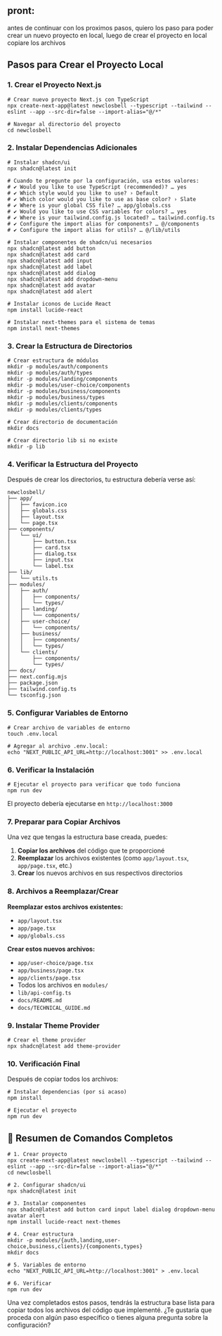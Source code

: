 ## pront:
antes de continuar con los proximos pasos, quiero los paso para poder crear un nuevo proyecto en local, luego de crear el proyecto en local copiare los archivos

## Pasos para Crear el Proyecto Local

### 1. **Crear el Proyecto Next.js**

```shellscript
# Crear nuevo proyecto Next.js con TypeScript
npx create-next-app@latest newclosbell --typescript --tailwind --eslint --app --src-dir=false --import-alias="@/*"

# Navegar al directorio del proyecto
cd newclosbell
```

### 2. **Instalar Dependencias Adicionales**

```shellscript
# Instalar shadcn/ui
npx shadcn@latest init

# Cuando te pregunte por la configuración, usa estos valores:
# ✔ Would you like to use TypeScript (recommended)? … yes
# ✔ Which style would you like to use? › Default
# ✔ Which color would you like to use as base color? › Slate
# ✔ Where is your global CSS file? … app/globals.css
# ✔ Would you like to use CSS variables for colors? … yes
# ✔ Where is your tailwind.config.js located? … tailwind.config.ts
# ✔ Configure the import alias for components? … @/components
# ✔ Configure the import alias for utils? … @/lib/utils

# Instalar componentes de shadcn/ui necesarios
npx shadcn@latest add button
npx shadcn@latest add card
npx shadcn@latest add input
npx shadcn@latest add label
npx shadcn@latest add dialog
npx shadcn@latest add dropdown-menu
npx shadcn@latest add avatar
npx shadcn@latest add alert

# Instalar iconos de Lucide React
npm install lucide-react

# Instalar next-themes para el sistema de temas
npm install next-themes
```

### 3. **Crear la Estructura de Directorios**

```shellscript
# Crear estructura de módulos
mkdir -p modules/auth/components
mkdir -p modules/auth/types
mkdir -p modules/landing/components
mkdir -p modules/user-choice/components
mkdir -p modules/business/components
mkdir -p modules/business/types
mkdir -p modules/clients/components
mkdir -p modules/clients/types

# Crear directorio de documentación
mkdir docs

# Crear directorio lib si no existe
mkdir -p lib
```

### 4. **Verificar la Estructura del Proyecto**

Después de crear los directorios, tu estructura debería verse así:

```plaintext
newclosbell/
├── app/
│   ├── favicon.ico
│   ├── globals.css
│   ├── layout.tsx
│   └── page.tsx
├── components/
│   └── ui/
│       ├── button.tsx
│       ├── card.tsx
│       ├── dialog.tsx
│       ├── input.tsx
│       └── label.tsx
├── lib/
│   └── utils.ts
├── modules/
│   ├── auth/
│   │   ├── components/
│   │   └── types/
│   ├── landing/
│   │   └── components/
│   ├── user-choice/
│   │   └── components/
│   ├── business/
│   │   ├── components/
│   │   └── types/
│   └── clients/
│       ├── components/
│       └── types/
├── docs/
├── next.config.mjs
├── package.json
├── tailwind.config.ts
└── tsconfig.json
```

### 5. **Configurar Variables de Entorno**

```shellscript
# Crear archivo de variables de entorno
touch .env.local

# Agregar al archivo .env.local:
echo "NEXT_PUBLIC_API_URL=http://localhost:3001" >> .env.local
```

### 6. **Verificar la Instalación**

```shellscript
# Ejecutar el proyecto para verificar que todo funciona
npm run dev
```

El proyecto debería ejecutarse en `http://localhost:3000`

### 7. **Preparar para Copiar Archivos**

Una vez que tengas la estructura base creada, puedes:

1. **Copiar los archivos** del código que te proporcioné
2. **Reemplazar** los archivos existentes (como `app/layout.tsx`, `app/page.tsx`, etc.)
3. **Crear** los nuevos archivos en sus respectivos directorios


### 8. **Archivos a Reemplazar/Crear**

**Reemplazar estos archivos existentes:**

- `app/layout.tsx`
- `app/page.tsx`
- `app/globals.css`


**Crear estos nuevos archivos:**

- `app/user-choice/page.tsx`
- `app/business/page.tsx`
- `app/clients/page.tsx`
- Todos los archivos en `modules/`
- `lib/api-config.ts`
- `docs/README.md`
- `docs/TECHNICAL_GUIDE.md`


### 9. **Instalar Theme Provider**

```shellscript
# Crear el theme provider
npx shadcn@latest add theme-provider
```

### 10. **Verificación Final**

Después de copiar todos los archivos:

```shellscript
# Instalar dependencias (por si acaso)
npm install

# Ejecutar el proyecto
npm run dev
```

## 🎯 Resumen de Comandos Completos

```shellscript
# 1. Crear proyecto
npx create-next-app@latest newclosbell --typescript --tailwind --eslint --app --src-dir=false --import-alias="@/*"
cd newclosbell

# 2. Configurar shadcn/ui
npx shadcn@latest init

# 3. Instalar componentes
npx shadcn@latest add button card input label dialog dropdown-menu avatar alert
npm install lucide-react next-themes

# 4. Crear estructura
mkdir -p modules/{auth,landing,user-choice,business,clients}/{components,types}
mkdir docs

# 5. Variables de entorno
echo "NEXT_PUBLIC_API_URL=http://localhost:3001" > .env.local

# 6. Verificar
npm run dev
```

Una vez completados estos pasos, tendrás la estructura base lista para copiar todos los archivos del código que implementé. ¿Te gustaría que proceda con algún paso específico o tienes alguna pregunta sobre la configuración?
